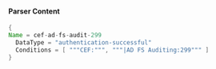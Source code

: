 #### Parser Content
```Java
{
Name = cef-ad-fs-audit-299
  DataType = "authentication-successful"
  Conditions = [ """CEF:""", """|AD FS Auditing:299""" ]
}
```